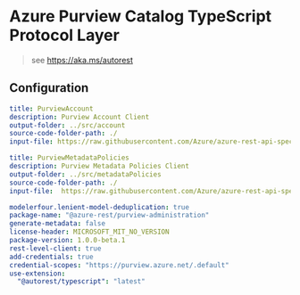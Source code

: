 # Azure Purview Catalog TypeScript Protocol Layer

> see https://aka.ms/autorest

## Configuration

```yaml $(purview-account) == true
title: PurviewAccount
description: Purview Account Client
output-folder: ../src/account
source-code-folder-path: ./
input-file: https://raw.githubusercontent.com/Azure/azure-rest-api-specs/main/specification/purview/data-plane/Azure.Analytics.Purview.Account/preview/2019-11-01-preview/account.json
```

```yaml $(purview-metadata) == true
title: PurviewMetadataPolicies
description: Purview Metadata Policies Client
output-folder: ../src/metadataPolicies
source-code-folder-path: ./
input-file:  https://raw.githubusercontent.com/Azure/azure-rest-api-specs/main/specification/purview/data-plane/Azure.Analytics.Purview.MetadataPolicies/preview/2021-07-01-preview/purviewMetadataPolicy.json
```


```yaml
modelerfour.lenient-model-deduplication: true
package-name: "@azure-rest/purview-administration"
generate-metadata: false
license-header: MICROSOFT_MIT_NO_VERSION
package-version: 1.0.0-beta.1
rest-level-client: true
add-credentials: true
credential-scopes: "https://purview.azure.net/.default"
use-extension:
  "@autorest/typescript": "latest"
```
